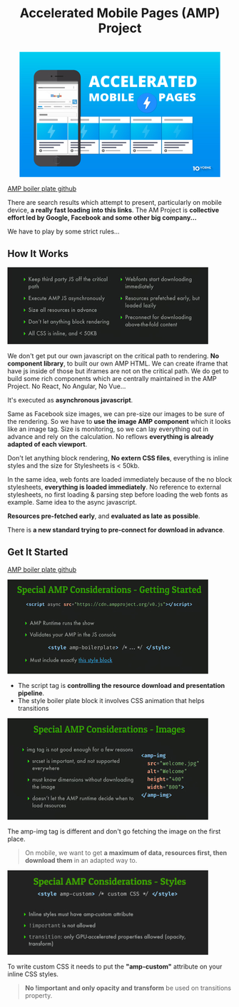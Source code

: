 <div align="center">
  <h1>Accelerated Mobile Pages (AMP) Project</h1>

  <br />

  <img src="../assets/img/amp-illustration.jpg"/>
</div>

[AMP boiler plate github](https://github.com/ampproject/amphtml/blob/master/spec/amp-boilerplate.md)

There are search results which attempt to present, particularly on mobile device, **a really fast loading into this links**.
The AM Project is **collective effort led by Google, Facebook and some other big company...**

We have to play by some strict rules...

## How It Works

![presentation list how it works](../assets/img/amp-how-it-works.jpg)

We don't get put our own javascript on the critical path to rendering. **No component library**, to built our own AMP HTML. We can create iframe that have js inside of those but iframes are not on the critical path.
We do get to build some rich components which are centrally maintained in the AMP Project.
No React, No Angular, No Vue...

It's executed as **asynchronous javascript**.

Same as Facebook size images, we can pre-size our images to be sure of the rendering. So we have to **use the image AMP component** which it looks like an image tag. Size is monitoring, so we can lay everything out in advance and rely on the calculation.
No reflows **everything is already adapted of each viewport**.

Don't let anything block rendering, **No  extern CSS files**, everything is inline styles and the size for Stylesheets is < 50kb.

In the same idea, web fonts are loaded immediately because of the no block stylesheets, **everything is loaded immediately**. No reference to external stylesheets, no first loading & parsing step before loading the web fonts as example. Same idea to the async javascript.

**Resources pre-fetched early**, and **evaluated as late as possible**.

There is **a new standard trying to pre-connect for download in advance**.

## Get It Started

[AMP boiler plate github](https://github.com/ampproject/amphtml/blob/master/spec/amp-boilerplate.md)

![AMP Get IT Started](../assets/img/amp-get-it-started.jpg)

- The script tag is **controlling the resource download and presentation pipeline**.
- The style boiler plate block it involves CSS animation that helps transitions

![AMP considerations for images](../assets/img/amp-considerations.jpg)

The amp-img tag is different and don't go fetching the image on the first place.
> On mobile, we want to get **a maximum of data, resources first, then download them** in an adapted way to.

![AMP considerations for styles](../assets/img/amp-considerations2.jpg)

To write custom CSS it needs to put the **"amp-custom"** attribute on your inline CSS styles.
> **No !important and only opacity and transform** be used on transitions property.